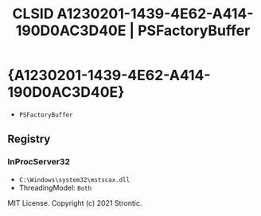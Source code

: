 ﻿---
title: "CLSID A1230201-1439-4E62-A414-190D0AC3D40E | PSFactoryBuffer"
excerpt: What is COM-Object CLSID A1230201-1439-4E62-A414-190D0AC3D40E?
---

# {A1230201-1439-4E62-A414-190D0AC3D40E}

* `PSFactoryBuffer`

## Registry


### InProcServer32

* `C:\Windows\system32\mstscax.dll`
* ThreadingModel: `Both`

MIT License. Copyright (c) 2021 Strontic.


